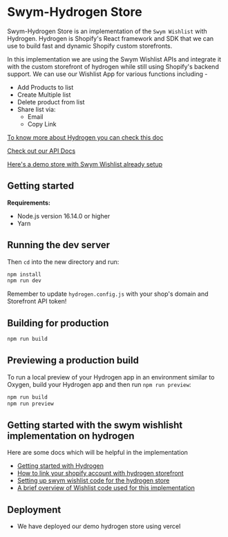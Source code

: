 # Swym-Hydrogen Store

 Swym-Hydrogen Store is an implementation of the `Swym Wishlist` with Hydrogen. Hydrogen is Shopify's React framework and SDK that we can use to build fast and dynamic Shopify custom storefronts.

 In this implementation we are using the Swym Wishlist APIs and integrate it with the custom storefront of hydrogen while still using Shopify's backend support. We can use our Wishlist App for various functions including - 
 - Add Products to list
 - Create Multiple list
 - Delete product from list
 - Share list via:
   - Email
   - Copy Link

[To know more about Hydrogen you can check this doc](https://shopify.dev/custom-storefronts/hydrogen)

[Check out our API Docs](https://api-docs.swym.it/v3/#rest-apis)

[Here's a demo store with Swym Wishlist already setup](https://swym-hydrogen-store.vercel.app)

## Getting started

**Requirements:**

- Node.js version 16.14.0 or higher
- Yarn

## Running the dev server

Then `cd` into the new directory and run:

```bash
npm install
npm run dev
```

Remember to update `hydrogen.config.js` with your shop's domain and Storefront API token!

## Building for production

```bash
npm run build
```

## Previewing a production build

To run a local preview of your Hydrogen app in an environment similar to Oxygen, build your Hydrogen app and then run `npm run preview`:

```bash
npm run build
npm run preview
```

## Getting started with the swym wishlisht implementation on hydrogen

Here are some docs which will be helpful in the implementation

- <a href="https://shopify.dev/docs/custom-storefronts/hydrogen/getting-started/quickstart" target="_blank">Getting started with Hydrogen</a>
- <a href="https://github.com/swym-corp/swym-hydrogen-store/wiki/How-to-link-your-shopify-account-with-hydrogen-storefront" target="_blank">How to link your shopify account with hydrogen storefront</a>
- <a href="https://swym-corp.github.io/hydrogen-docs/#0" target="_blank">Setting up swym wishlist code for the hydrogen store</a>
- <a href="https://github.com/swym-corp/swym-hydrogen-store/wiki/Wishlist-Code-Overview" target="_blank">A brief overview of Wishlist code used for this implementation</a>

## Deployment 
- We have deployed our demo hydrogen store using vercel
